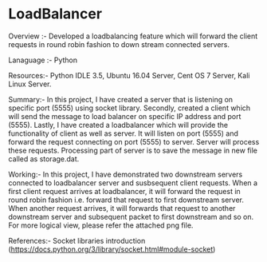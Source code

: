 # LoadBalancer

Overview :- 
Developed a loadbalancing feature which will forward the client requests in round robin fashion to down stream connected servers. 

Lanaguage :- 
Python 

Resources:- 
Python IDLE 3.5, Ubuntu 16.04 Server, Cent OS 7 Server, Kali Linux Server. 

Summary:- 
In this project, I have created a server that is listening on specific port (5555) using socket library. Secondly, created a client which will send the message to load balancer on specific IP address and port (5555). Lastly, I have created a loadbalancer which will provide the functionality of client as well as server. It will listen on port (5555) and forward the request connecting on port (5555) to server. Server will process these requests. Processing part of server is to save the message in new file called as storage.dat.

Working:- 
In this project, I have demonstrated two downstream servers connected to loadbalancer server and susbsequent client requests. When a first client request arrives at loadbalancer, it will forward the request in round robin fashion i.e. forward that request to first downstream server. When another request arrives, it will forwards that request to another downstream server and subsequent packet to first downstream and so on. For more logical view, please refer the attached png file. 

References:- 
Socket libraries introduction (https://docs.python.org/3/library/socket.html#module-socket)



